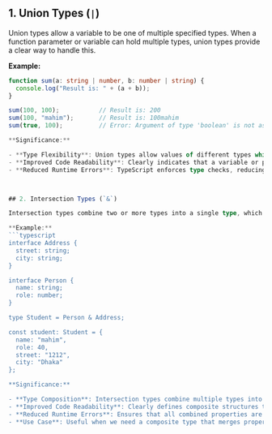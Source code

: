 ## 1. Union Types (`|`)
Union types allow a variable to be one of multiple specified types. When a function parameter or variable can hold multiple types, union types provide a clear way to handle this.

**Example:**
```typescript
function sum(a: string | number, b: number | string) {
  console.log("Result is: " + (a + b));
}

sum(100, 100);           // Result is: 200
sum(100, "mahim");       // Result is: 100mahim
sum(true, 100);          // Error: Argument of type 'boolean' is not assignable to parameter of type 'string | number'

**Significance:**

- **Type Flexibility**: Union types allow values of different types while maintaining type safety.
- **Improved Code Readability**: Clearly indicates that a variable or parameter can hold multiple types.
- **Reduced Runtime Errors**: TypeScript enforces type checks, reducing the chances of type-related runtime errors.



## 2. Intersection Types (`&`)

Intersection types combine two or more types into a single type, which must satisfy all the included types simultaneously.

**Example:**
```typescript
interface Address {
  street: string;
  city: string;
}

interface Person {
  name: string;
  role: number;
}

type Student = Person & Address;

const student: Student = {
  name: "mahim",
  role: 40,
  street: "1212",
  city: "Dhaka"
}; 

**Significance:**

- **Type Composition**: Intersection types combine multiple types into one, creating composite types that require all properties to be present.
- **Improved Code Readability**: Clearly defines composite structures that make code easier to understand.
- **Reduced Runtime Errors**: Ensures that all combined properties are present, catching potential errors at compile time.
- **Use Case**: Useful when we need a composite type that merges properties from multiple types or interfaces.


